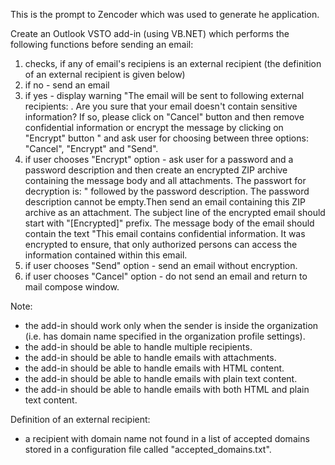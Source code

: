 This is the prompt to Zencoder which was used to generate he application.

Create an Outlook VSTO add-in (using VB.NET) which performs the following functions before sending an email:
1. checks, if any of email's recipiens is an external recipient (the definition of an external recipient is given below)
2. if no - send an email
3. if yes - display warning "The email will be sent to following external recipients: <list of external recipients>. Are you sure that your email doesn't contain sensitive information? If so, please click on "Cancel" button and then remove confidential information or encrypt the message by clicking on "Encrypt" button " and ask user for choosing between three options: "Cancel", "Encrypt" and "Send".
4. if user chooses "Encrypt" option - ask user for a password and a password description and then create an encrypted ZIP archive containing the message body and all attachments. The passwort for decryption is: " followed by the password description. The password description cannot be empty.Then send an email containing this ZIP archive as an attachment. The subject line of the encrypted email should start with "[Encrypted]" prefix. The message body of the email should contain the text "This email contains confidential information. It was encrypted to ensure, that only authorized persons can access the information contained within this email. 
5. if user chooses "Send" option - send an email without encryption.
6. if user chooses "Cancel" option - do not send an email and return to mail compose window.

Note:
- the add-in should work only when the sender is inside the organization (i.e. has domain name specified in the organization profile settings).
- the add-in should be able to handle multiple recipients.
- the add-in should be able to handle emails with attachments.
- the add-in should be able to handle emails with HTML content.
- the add-in should be able to handle emails with plain text content.
- the add-in should be able to handle emails with both HTML and plain text content.

Definition of an external recipient:
- a recipient with domain name not found in a list of accepted domains stored in a configuration file called "accepted_domains.txt". 